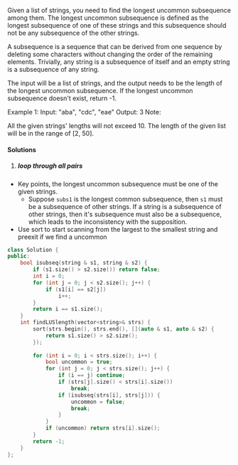 Given a list of strings, you need to find the longest uncommon subsequence among them. The longest uncommon subsequence is defined as the longest subsequence of one of these strings and this subsequence should not be any subsequence of the other strings.

A subsequence is a sequence that can be derived from one sequence by deleting some characters without changing the order of the remaining elements. Trivially, any string is a subsequence of itself and an empty string is a subsequence of any string.

The input will be a list of strings, and the output needs to be the length of the longest uncommon subsequence. If the longest uncommon subsequence doesn't exist, return -1.

Example 1:
Input: "aba", "cdc", "eae"
Output: 3
Note:

All the given strings' lengths will not exceed 10.
The length of the given list will be in the range of [2, 50].

#### Solutions

1. ##### loop through all pairs

- Key points, the longest uncommon subsequence must be one of the given strings.
    - Suppose `subs1` is the longest common subsequence, then `s1` must be a subsequence of other strings. If a string is a subsequence of other strings, then it's subsequence must also be a subsequence, which leads to the inconsistency with the supposition.
- Use sort to start scanning from the largest to the smallest string and preexit if we find a uncommon

```cpp
class Solution {
public:
    bool isubseq(string & s1, string & s2) {
        if (s1.size() > s2.size()) return false;
        int i = 0;
        for (int j = 0; j < s2.size(); j++) {
            if (s1[i] == s2[j])
                i++;
        }
        return i == s1.size();
    }
    int findLUSlength(vector<string>& strs) {
        sort(strs.begin(), strs.end(), [](auto & s1, auto & s2) {
            return s1.size() > s2.size();
        });
        
        for (int i = 0; i < strs.size(); i++) {
            bool uncommon = true;
            for (int j = 0; j < strs.size(); j++) {
                if (i == j) continue;
                if (strs[j].size() < strs[i].size())
                    break;
                if (isubseq(strs[i], strs[j])) {
                    uncommon = false;
                    break;
                }
            }
            if (uncommon) return strs[i].size();
        }
        return -1;
    }
};
```